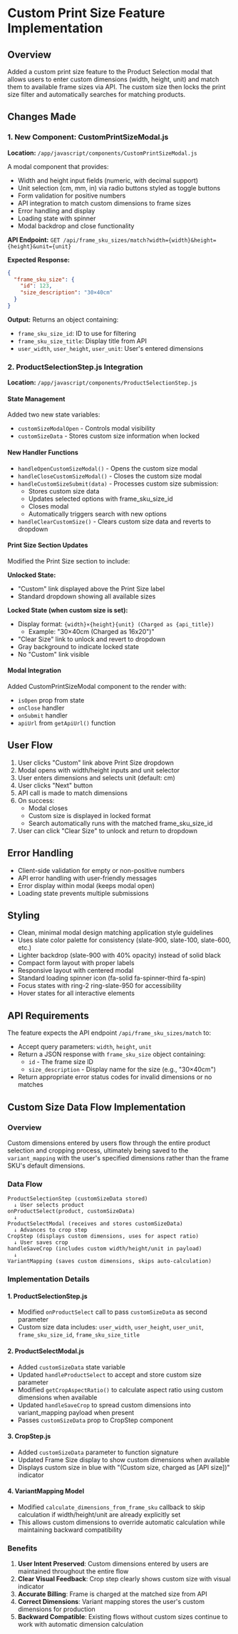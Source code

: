 # Custom Print Size Feature Implementation

## Overview

Added a custom print size feature to the Product Selection modal that allows users to enter custom dimensions (width, height, unit) and match them to available frame sizes via API. The custom size then locks the print size filter and automatically searches for matching products.

## Changes Made

### 1. New Component: CustomPrintSizeModal.js

**Location:** `/app/javascript/components/CustomPrintSizeModal.js`

A modal component that provides:

- Width and height input fields (numeric, with decimal support)
- Unit selection (cm, mm, in) via radio buttons styled as toggle buttons
- Form validation for positive numbers
- API integration to match custom dimensions to frame sizes
- Error handling and display
- Loading state with spinner
- Modal backdrop and close functionality

**API Endpoint:** `GET /api/frame_sku_sizes/match?width={width}&height={height}&unit={unit}`

**Expected Response:**

```json
{
  "frame_sku_size": {
    "id": 123,
    "size_description": "30×40cm"
  }
}
```

**Output:** Returns an object containing:

- `frame_sku_size_id`: ID to use for filtering
- `frame_sku_size_title`: Display title from API
- `user_width`, `user_height`, `user_unit`: User's entered dimensions

### 2. ProductSelectionStep.js Integration

**Location:** `/app/javascript/components/ProductSelectionStep.js`

#### State Management

Added two new state variables:

- `customSizeModalOpen` - Controls modal visibility
- `customSizeData` - Stores custom size information when locked

#### New Handler Functions

- `handleOpenCustomSizeModal()` - Opens the custom size modal
- `handleCloseCustomSizeModal()` - Closes the custom size modal
- `handleCustomSizeSubmit(data)` - Processes custom size submission:
  - Stores custom size data
  - Updates selected options with frame_sku_size_id
  - Closes modal
  - Automatically triggers search with new options
- `handleClearCustomSize()` - Clears custom size data and reverts to dropdown

#### Print Size Section Updates

Modified the Print Size section to include:

**Unlocked State:**

- "Custom" link displayed above the Print Size label
- Standard dropdown showing all available sizes

**Locked State (when custom size is set):**

- Display format: `{width}×{height}{unit} (Charged as {api_title})`
  - Example: "30×40cm (Charged as 16x20")"
- "Clear Size" link to unlock and revert to dropdown
- Gray background to indicate locked state
- No "Custom" link visible

#### Modal Integration

Added CustomPrintSizeModal component to the render with:

- `isOpen` prop from state
- `onClose` handler
- `onSubmit` handler
- `apiUrl` from `getApiUrl()` function

## User Flow

1. User clicks "Custom" link above Print Size dropdown
2. Modal opens with width/height inputs and unit selector
3. User enters dimensions and selects unit (default: cm)
4. User clicks "Next" button
5. API call is made to match dimensions
6. On success:
   - Modal closes
   - Custom size is displayed in locked format
   - Search automatically runs with the matched frame_sku_size_id
7. User can click "Clear Size" to unlock and return to dropdown

## Error Handling

- Client-side validation for empty or non-positive numbers
- API error handling with user-friendly messages
- Error display within modal (keeps modal open)
- Loading state prevents multiple submissions

## Styling

- Clean, minimal modal design matching application style guidelines
- Uses slate color palette for consistency (slate-900, slate-100, slate-600, etc.)
- Lighter backdrop (slate-900 with 40% opacity) instead of solid black
- Compact form layout with proper labels
- Responsive layout with centered modal
- Standard loading spinner icon (fa-solid fa-spinner-third fa-spin)
- Focus states with ring-2 ring-slate-950 for accessibility
- Hover states for all interactive elements

## API Requirements

The feature expects the API endpoint `/api/frame_sku_sizes/match` to:

- Accept query parameters: `width`, `height`, `unit`
- Return a JSON response with `frame_sku_size` object containing:
  - `id` - The frame size ID
  - `size_description` - Display name for the size (e.g., "30×40cm")
- Return appropriate error status codes for invalid dimensions or no matches

## Custom Size Data Flow Implementation

### Overview

Custom dimensions entered by users flow through the entire product selection and cropping process, ultimately being saved to the `variant_mapping` with the user's specified dimensions rather than the frame SKU's default dimensions.

### Data Flow

```
ProductSelectionStep (customSizeData stored)
  ↓ User selects product
onProductSelect(product, customSizeData)
  ↓
ProductSelectModal (receives and stores customSizeData)
  ↓ Advances to crop step
CropStep (displays custom dimensions, uses for aspect ratio)
  ↓ User saves crop
handleSaveCrop (includes custom width/height/unit in payload)
  ↓
VariantMapping (saves custom dimensions, skips auto-calculation)
```

### Implementation Details

#### 1. ProductSelectionStep.js

- Modified `onProductSelect` call to pass `customSizeData` as second parameter
- Custom size data includes: `user_width`, `user_height`, `user_unit`, `frame_sku_size_id`, `frame_sku_size_title`

#### 2. ProductSelectModal.js

- Added `customSizeData` state variable
- Updated `handleProductSelect` to accept and store custom size parameter
- Modified `getCropAspectRatio()` to calculate aspect ratio using custom dimensions when available
- Updated `handleSaveCrop` to spread custom dimensions into variant_mapping payload when present
- Passes `customSizeData` prop to CropStep component

#### 3. CropStep.js

- Added `customSizeData` parameter to function signature
- Updated Frame Size display to show custom dimensions when available
- Displays custom size in blue with "(Custom size, charged as [API size])" indicator

#### 4. VariantMapping Model

- Modified `calculate_dimensions_from_frame_sku` callback to skip calculation if width/height/unit are already explicitly set
- This allows custom dimensions to override automatic calculation while maintaining backward compatibility

### Benefits

1. **User Intent Preserved**: Custom dimensions entered by users are maintained throughout the entire flow
2. **Clear Visual Feedback**: Crop step clearly shows custom size with visual indicator
3. **Accurate Billing**: Frame is charged at the matched size from API
4. **Correct Dimensions**: Variant mapping stores the user's custom dimensions for production
5. **Backward Compatible**: Existing flows without custom sizes continue to work with automatic dimension calculation
